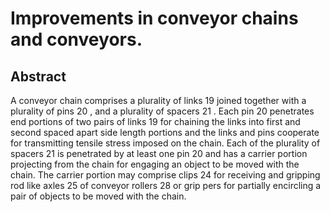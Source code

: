 # Improvements in conveyor chains and conveyors.

## Abstract
A conveyor chain comprises a plurality of links 19 joined together with a plurality of pins 20 , and a plurality of spacers 21 . Each pin 20 penetrates end portions of two pairs of links 19 for chaining the links into first and second spaced apart side length portions and the links and pins cooperate for transmitting tensile stress imposed on the chain. Each of the plurality of spacers 21 is penetrated by at least one pin 20 and has a carrier portion projecting from the chain for engaging an object to be moved with the chain. The carrier portion may comprise clips 24 for receiving and gripping rod like axles 25 of conveyor rollers 28 or grip pers for partially encircling a pair of objects to be moved with the chain.